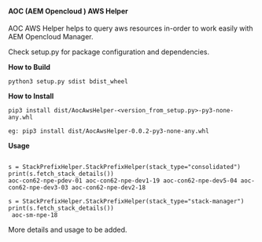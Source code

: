 #### AOC (AEM Opencloud ) AWS Helper
AOC AWS Helper helps to query aws resources in-order to work easily with AEM Opencloud Manager. 

Check setup.py for package configuration and dependencies. 


**How to Build**

`python3 setup.py sdist bdist_wheel`

**How to Install**

`pip3 install dist/AocAwsHelper-<version_from_setup.py>-py3-none-any.whl`

`eg: pip3 install dist/AocAwsHelper-0.0.2-py3-none-any.whl`


**Usage**
```from StackPrefixHelper import StackPrefixHelper

s = StackPrefixHelper.StackPrefixHelper(stack_type="consolidated")
print(s.fetch_stack_details())
aoc-con62-npe-pdev-01 aoc-con62-npe-dev1-19 aoc-con62-npe-dev5-04 aoc-con62-npe-dev3-03 aoc-con62-npe-dev2-18

s = StackPrefixHelper.StackPrefixHelper(stack_type="stack-manager")
print(s.fetch_stack_details())
 aoc-sm-npe-18
```

More details and usage to be added.
